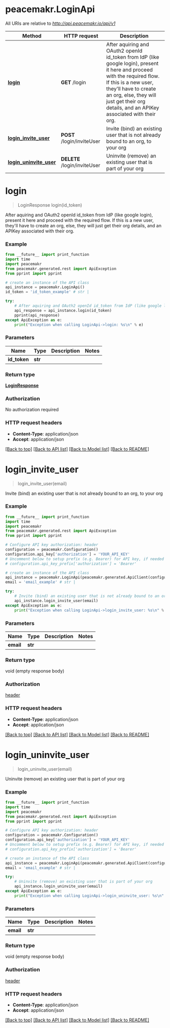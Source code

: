 # peacemakr.LoginApi

All URIs are relative to *http://api.peacemakr.io/api/v1*

Method | HTTP request | Description
------------- | ------------- | -------------
[**login**](LoginApi.md#login) | **GET** /login | After aquiring and OAuth2 openId id_token from IdP (like google login), present it here and proceed with the required flow.  If this is a new user, they&#39;ll have to create an org, else, they will just get their org details, and an APIKey associated with their org.
[**login_invite_user**](LoginApi.md#login_invite_user) | **POST** /login/inviteUser | Invite (bind) an existing user that is not already bound to an org, to your org
[**login_uninvite_user**](LoginApi.md#login_uninvite_user) | **DELETE** /login/inviteUser | Uninvite (remove) an existing user that is part of your org


# **login**
> LoginResponse login(id_token)

After aquiring and OAuth2 openId id_token from IdP (like google login), present it here and proceed with the required flow.  If this is a new user, they'll have to create an org, else, they will just get their org details, and an APIKey associated with their org.

### Example
```python
from __future__ import print_function
import time
import peacemakr
from peacemakr.generated.rest import ApiException
from pprint import pprint

# create an instance of the API class
api_instance = peacemakr.LoginApi()
id_token = 'id_token_example' # str | 

try:
    # After aquiring and OAuth2 openId id_token from IdP (like google login), present it here and proceed with the required flow.  If this is a new user, they'll have to create an org, else, they will just get their org details, and an APIKey associated with their org.
    api_response = api_instance.login(id_token)
    pprint(api_response)
except ApiException as e:
    print("Exception when calling LoginApi->login: %s\n" % e)
```

### Parameters

Name | Type | Description  | Notes
------------- | ------------- | ------------- | -------------
 **id_token** | **str**|  | 

### Return type

[**LoginResponse**](LoginResponse.md)

### Authorization

No authorization required

### HTTP request headers

 - **Content-Type**: application/json
 - **Accept**: application/json

[[Back to top]](#) [[Back to API list]](../README.md#documentation-for-api-endpoints) [[Back to Model list]](../README.md#documentation-for-models) [[Back to README]](../README.md)

# **login_invite_user**
> login_invite_user(email)

Invite (bind) an existing user that is not already bound to an org, to your org

### Example
```python
from __future__ import print_function
import time
import peacemakr
from peacemakr.generated.rest import ApiException
from pprint import pprint

# Configure API key authorization: header
configuration = peacemakr.Configuration()
configuration.api_key['authorization'] = 'YOUR_API_KEY'
# Uncomment below to setup prefix (e.g. Bearer) for API key, if needed
# configuration.api_key_prefix['authorization'] = 'Bearer'

# create an instance of the API class
api_instance = peacemakr.LoginApi(peacemakr.generated.ApiClient(configuration))
email = 'email_example' # str | 

try:
    # Invite (bind) an existing user that is not already bound to an org, to your org
    api_instance.login_invite_user(email)
except ApiException as e:
    print("Exception when calling LoginApi->login_invite_user: %s\n" % e)
```

### Parameters

Name | Type | Description  | Notes
------------- | ------------- | ------------- | -------------
 **email** | **str**|  | 

### Return type

void (empty response body)

### Authorization

[header](../README.md#header)

### HTTP request headers

 - **Content-Type**: application/json
 - **Accept**: application/json

[[Back to top]](#) [[Back to API list]](../README.md#documentation-for-api-endpoints) [[Back to Model list]](../README.md#documentation-for-models) [[Back to README]](../README.md)

# **login_uninvite_user**
> login_uninvite_user(email)

Uninvite (remove) an existing user that is part of your org

### Example
```python
from __future__ import print_function
import time
import peacemakr
from peacemakr.generated.rest import ApiException
from pprint import pprint

# Configure API key authorization: header
configuration = peacemakr.Configuration()
configuration.api_key['authorization'] = 'YOUR_API_KEY'
# Uncomment below to setup prefix (e.g. Bearer) for API key, if needed
# configuration.api_key_prefix['authorization'] = 'Bearer'

# create an instance of the API class
api_instance = peacemakr.LoginApi(peacemakr.generated.ApiClient(configuration))
email = 'email_example' # str | 

try:
    # Uninvite (remove) an existing user that is part of your org
    api_instance.login_uninvite_user(email)
except ApiException as e:
    print("Exception when calling LoginApi->login_uninvite_user: %s\n" % e)
```

### Parameters

Name | Type | Description  | Notes
------------- | ------------- | ------------- | -------------
 **email** | **str**|  | 

### Return type

void (empty response body)

### Authorization

[header](../README.md#header)

### HTTP request headers

 - **Content-Type**: application/json
 - **Accept**: application/json

[[Back to top]](#) [[Back to API list]](../README.md#documentation-for-api-endpoints) [[Back to Model list]](../README.md#documentation-for-models) [[Back to README]](../README.md)

